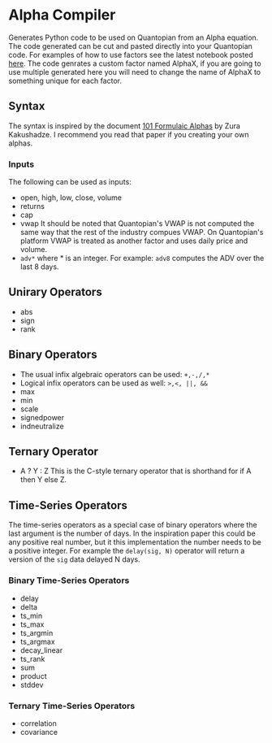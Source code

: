 # Alpha Compiler #
Generates Python code to be used on Quantopian from an Alpha equation.  
The code generated can be cut and pasted directly into your Quantopian
code.  For examples of how to use factors see the latest notebook posted [here](https://www.quantopian.com/posts/alpha-compiler#581939e7fb861562e4000246 "Alpha Complier Discussion on Quantopian").  The code genrates a custom factor named AlphaX, if you are going to use multiple generated here you will need to change the name of AlphaX to something unique for each factor.  

## Syntax ##
The syntax is inspired by the document [101 Formulaic Alphas](https://papers.ssrn.com/sol3/papers.cfm?abstract_id=2701346 "101 Alphas" ) by Zura Kakushadze.  I recommend you read that paper if you creating your own alphas.

### Inputs ###
The following can be used as inputs:

*   open, high, low, close, volume
*   returns
*   cap
*   vwap  It should be noted that Quantopian's VWAP is not computed the same way that the rest of the industry compues VWAP.  On Quantopian's platform VWAP is treated as another factor and uses daily price and volume.  
*   `adv*` where * is an integer.  For example: `adv8` computes the ADV over the last 8 days.  


## Unirary Operators ##

*   abs 
*   sign
*   rank


## Binary Operators ##

*   The usual infix algebraic operators can be used: `+,-,/,*`
*   Logical infix operators can be used as well: `>,<, ||, &&`
*   max
*   min
*   scale
*   signedpower
*   indneutralize


## Ternary Operator ##

*  A ? Y : Z  This is the C-style ternary operator that is shorthand for if A then Y else Z.  


## Time-Series Operators ##
The time-series operators as a special case of binary operators where the last argument is the number of days.  In the inspiration paper this could be any positive real number, but it this implementation the number needs to be a positive integer.  For example the `delay(sig, N)` operator will return a version of the `sig` data delayed N days.  

### Binary Time-Series Operators ###

*   delay 
*   delta
*   ts_min
*   ts_max
*   ts_argmin
*   ts_argmax
*   decay_linear
*   ts_rank
*   sum
*   product
*   stddev


### Ternary Time-Series Operators ###
*   correlation
*   covariance
